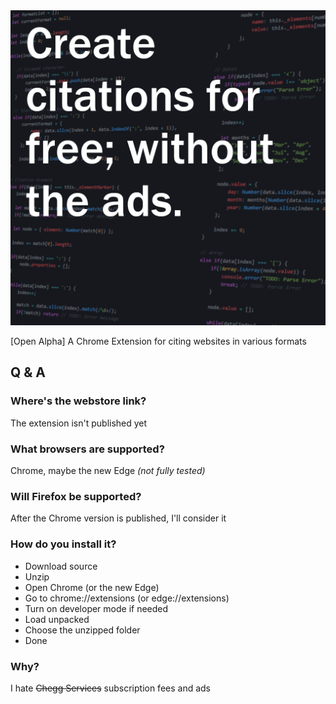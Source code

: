 <img width="512" src="/Cite!.png" alt="Create citations for free; without the ads.">

[Open Alpha] A Chrome Extension for citing websites in various formats

## Q & A

### Where's the webstore link?
The extension isn't published yet

### What browsers are supported?
Chrome, maybe the new Edge *(not fully tested)*

### Will Firefox be supported?
After the Chrome version is published, I'll consider it

### How do you install it?
- Download source
- Unzip
- Open Chrome (or the new Edge)
- Go to chrome://extensions (or edge://extensions)
- Turn on developer mode if needed
- Load unpacked
- Choose the unzipped folder
- Done

### Why?
I hate ~~Chegg Services~~ subscription fees and ads
